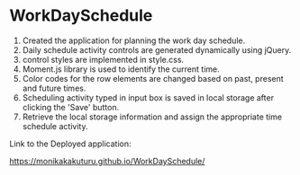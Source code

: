 # WorkDaySchedule

1. Created the application for planning the work day schedule.
2. Daily schedule activity controls are generated dynamically using jQuery.
3. control styles are implemented in style.css.
4. Moment.js library is used to identify the current time.
5. Color codes for the row elements are changed based on past, present and future times.
6. Scheduling activity typed in input box is saved in local storage after clicking the 'Save' button.
7. Retrieve the local storage information and assign the appropriate time schedule activity.

Link to the Deployed application:

https://monikakakuturu.github.io/WorkDaySchedule/
